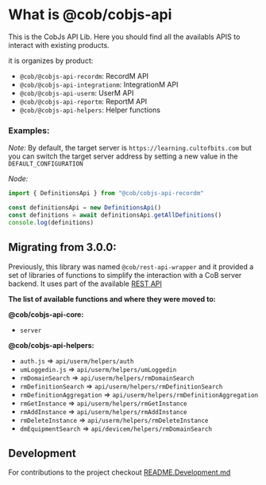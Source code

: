 # What is @cob/cobjs-api

This is the CobJs API Lib. Here you should find all the availabls APIS to interact with existing products.

it is organizes by product:

- `@cob/@cobjs-api-recordm`: RecordM API
- `@cob/@cobjs-api-integrationm`: IntegrationM API
- `@cob/@cobjs-api-userm`: UserM API
- `@cob/@cobjs-api-reportm`: ReportM API
- `@cob/@cobjs-api-helpers`: Helper functions

### Examples:

*Note:* By default, the target server is `https://learning.cultofbits.com` but you can switch the target server address by setting a new value in the `DEFAULT_CONFIGURATION`

*Node:*

```typescript
import { DefinitionsApi } from "@cob/cobjs-api-recordm"

const definitionsApi = new DefinitionsApi()
const definitions = await definitionsApi.getAllDefinitions()
console.log(definitions)
```

## Migrating from 3.0.0:

Previously, this library was named `@cob/rest-api-wrapper` and it provided a set of libraries of functions to simplify the interaction with a CoB server backend. 
It uses part of the available [REST API](https://learning.cultofbits.com/swagger/swagger-ui/#/)

**The list of available functions and where they were moved to:**

**@cob/cobjs-api-core:**
- `server`

**@cob/cobjs-api-helpers:**
- `auth.js` => `api/userm/helpers/auth`
- `umLoggedin.js` => `api/userm/helpers/umLoggedin`
- `rmDomainSearch` => `api/userm/helpers/rmDomainSearch`
- `rmDefinitionSearch` => `api/userm/helpers/rmDefinitionSearch`
- `rmDefinitionAggregation` => `api/userm/helpers/rmDefinitionAggregation`
- `rmGetInstance` => `api/userm/helpers/rmGetInstance`
- `rmAddInstance` => `api/userm/helpers/rmAddInstance`
- `rmDeleteInstance` => `api/userm/helpers/rmDeleteInstance`
- `dmEquipmentSearch` => `api/devicem/helpers/rmDomainSearch`

## Development

For contributions to the project checkout [README.Development.md](./README.Development.md)
